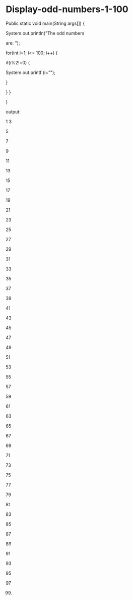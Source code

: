 # Display-odd-numbers-1-100
Public static void main(String args[]) {

System.out.println("The odd numbers

are: ");

for(int i=1; i<= 100; i++) {

if(i%2!=0) {

System.out.printf (i+”");

}

}
}

}

output:

1
3

 5

 7

9

11

13

15

17

19

21

23

25

27

29

31

33

35

37

39

41

43

45

47

49

51

53

55

57

59

61

63

65

67

69

71

73

75

77

79

81

83

85

87

89

91

93

95

97

99.
